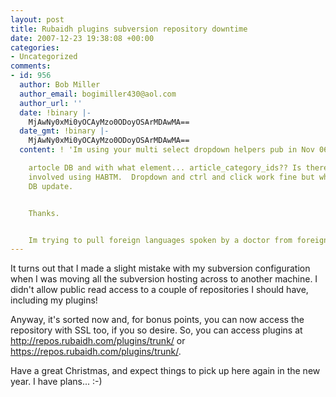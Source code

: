 ```yaml
---
layout: post
title: Rubaidh plugins subversion repository downtime
date: 2007-12-23 19:38:08 +00:00
categories:
- Uncategorized
comments:
- id: 956
  author: Bob Miller
  author_email: bogimiller430@aol.com
  author_url: ''
  date: !binary |-
    MjAwNy0xMi0yOCAyMzo0ODoyOSArMDAwMA==
  date_gmt: !binary |-
    MjAwNy0xMi0yOCAyMzo0ODoyOSArMDAwMA==
  content: ! 'Im using your multi select dropdown helpers pub in Nov 06.  Do u update

    artocle DB and with what element... article_category_ids?? Is there a join table
    involved using HABTM.  Dropdown and ctrl and click work fine but what does the
    DB update.


    Thanks.


    Im trying to pull foreign languages spoken by a doctor from foreign language list.'
---
```

It turns out that I made a slight mistake with my subversion configuration when I was moving all the subversion hosting across to another machine.  I didn't allow public read access to a couple of repositories I should have, including my plugins!

Anyway, it's sorted now and, for bonus points, you can now access the repository with SSL too, if you so desire.  So, you can access plugins at <http://repos.rubaidh.com/plugins/trunk/> or <https://repos.rubaidh.com/plugins/trunk/>.

Have a great Christmas, and expect things to pick up here again in the new year.  I have plans... :-)
